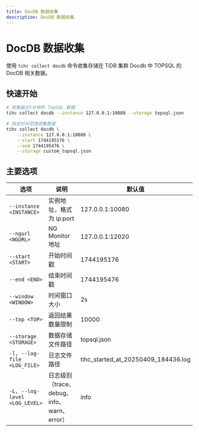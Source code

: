```yaml
---
title: DocDB 数据收集
description: DocDB 数据收集
---
```


# DocDB 数据收集

使用 `tihc collect docdb` 命令收集存储在 TiDB 集群 Docdb 中 TOPSQL 的 DocDB 相关数据。

## 快速开始

```bash
# 收集最近5分钟的 TopSQL 数据
tihc collect docdb --instance 127.0.0.1:10080 --storage topsql.json

# 指定时间范围收集数据
tihc collect docdb \
    --instance 127.0.0.1:10080 \
    --start 1744195176 \
    --end 1744195476 \
    --storage custom_topsql.json
```

## 主要选项

| 选项 | 说明 | 默认值 |
|------|------|--------|
| `--instance <INSTANCE>` | 实例地址，格式为 ip:port | 127.0.0.1:10080 |
| `--ngurl <NGURL>` | NG Monitor 地址 | 127.0.0.1:12020 |
| `--start <START>` | 开始时间戳 | 1744195176 |
| `--end <END>` | 结束时间戳 | 1744195476 |
| `--window <WINDOW>` | 时间窗口大小 | 2s |
| `--top <TOP>` | 返回结果数量限制 | 10000 |
| `--storage <STORAGE>` | 数据存储文件路径 | topsql.json |
| `-l, --log-file <LOG_FILE>` | 日志文件路径 | tihc_started_at_20250409_184436.log |
| `-L, --log-level <LOG_LEVEL>` | 日志级别（trace、debug、info、warn、error） | info |
